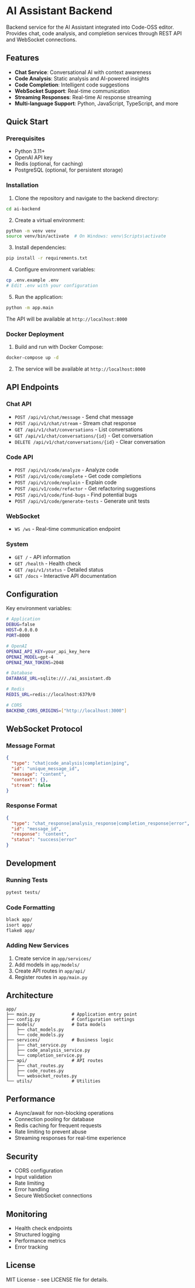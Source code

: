 # AI Assistant Backend

Backend service for the AI Assistant integrated into Code-OSS editor. Provides chat, code analysis, and completion services through REST API and WebSocket connections.

## Features

- **Chat Service**: Conversational AI with context awareness
- **Code Analysis**: Static analysis and AI-powered insights
- **Code Completion**: Intelligent code suggestions
- **WebSocket Support**: Real-time communication
- **Streaming Responses**: Real-time AI response streaming
- **Multi-language Support**: Python, JavaScript, TypeScript, and more

## Quick Start

### Prerequisites

- Python 3.11+
- OpenAI API key
- Redis (optional, for caching)
- PostgreSQL (optional, for persistent storage)

### Installation

1. Clone the repository and navigate to the backend directory:
```bash
cd ai-backend
```

2. Create a virtual environment:
```bash
python -m venv venv
source venv/bin/activate  # On Windows: venv\Scripts\activate
```

3. Install dependencies:
```bash
pip install -r requirements.txt
```

4. Configure environment variables:
```bash
cp .env.example .env
# Edit .env with your configuration
```

5. Run the application:
```bash
python -m app.main
```

The API will be available at `http://localhost:8000`

### Docker Deployment

1. Build and run with Docker Compose:
```bash
docker-compose up -d
```

2. The service will be available at `http://localhost:8000`

## API Endpoints

### Chat API

- `POST /api/v1/chat/message` - Send chat message
- `POST /api/v1/chat/stream` - Stream chat response
- `GET /api/v1/chat/conversations` - List conversations
- `GET /api/v1/chat/conversations/{id}` - Get conversation
- `DELETE /api/v1/chat/conversations/{id}` - Clear conversation

### Code API

- `POST /api/v1/code/analyze` - Analyze code
- `POST /api/v1/code/complete` - Get code completions
- `POST /api/v1/code/explain` - Explain code
- `POST /api/v1/code/refactor` - Get refactoring suggestions
- `POST /api/v1/code/find-bugs` - Find potential bugs
- `POST /api/v1/code/generate-tests` - Generate unit tests

### WebSocket

- `WS /ws` - Real-time communication endpoint

### System

- `GET /` - API information
- `GET /health` - Health check
- `GET /api/v1/status` - Detailed status
- `GET /docs` - Interactive API documentation

## Configuration

Key environment variables:

```bash
# Application
DEBUG=false
HOST=0.0.0.0
PORT=8000

# OpenAI
OPENAI_API_KEY=your_api_key_here
OPENAI_MODEL=gpt-4
OPENAI_MAX_TOKENS=2048

# Database
DATABASE_URL=sqlite:///./ai_assistant.db

# Redis
REDIS_URL=redis://localhost:6379/0

# CORS
BACKEND_CORS_ORIGINS=["http://localhost:3000"]
```

## WebSocket Protocol

### Message Format

```json
{
  "type": "chat|code_analysis|completion|ping",
  "id": "unique_message_id",
  "message": "content",
  "context": {},
  "stream": false
}
```

### Response Format

```json
{
  "type": "chat_response|analysis_response|completion_response|error",
  "id": "message_id",
  "response": "content",
  "status": "success|error"
}
```

## Development

### Running Tests

```bash
pytest tests/
```

### Code Formatting

```bash
black app/
isort app/
flake8 app/
```

### Adding New Services

1. Create service in `app/services/`
2. Add models in `app/models/`
3. Create API routes in `app/api/`
4. Register routes in `app/main.py`

## Architecture

```
app/
├── main.py              # Application entry point
├── config.py            # Configuration settings
├── models/              # Data models
│   ├── chat_models.py
│   └── code_models.py
├── services/            # Business logic
│   ├── chat_service.py
│   ├── code_analysis_service.py
│   └── completion_service.py
├── api/                 # API routes
│   ├── chat_routes.py
│   ├── code_routes.py
│   └── websocket_routes.py
└── utils/               # Utilities
```

## Performance

- Async/await for non-blocking operations
- Connection pooling for database
- Redis caching for frequent requests
- Rate limiting to prevent abuse
- Streaming responses for real-time experience

## Security

- CORS configuration
- Input validation
- Rate limiting
- Error handling
- Secure WebSocket connections

## Monitoring

- Health check endpoints
- Structured logging
- Performance metrics
- Error tracking

## License

MIT License - see LICENSE file for details.


